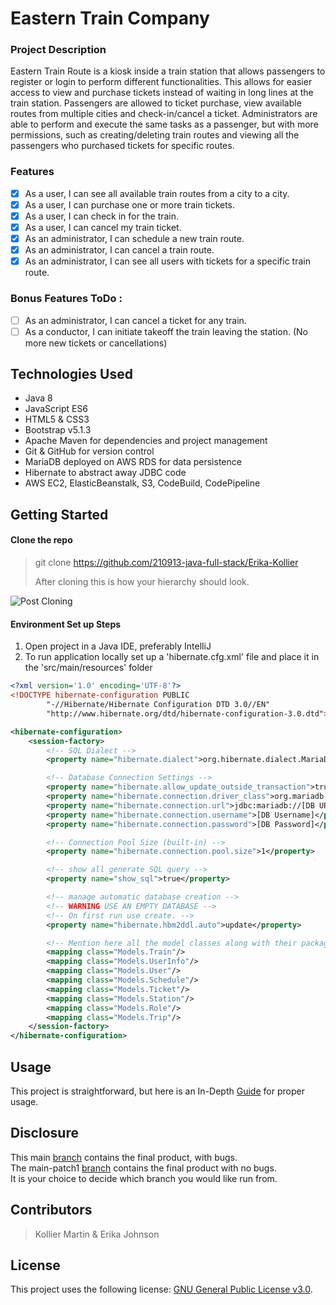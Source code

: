 # Eastern Train Company

### Project Description

Eastern Train Route is a kiosk inside a train station that allows passengers to register or login to perform different
functionalities. This allows for easier access to view and purchase tickets instead of waiting in long lines at the
train station. Passengers are allowed to ticket purchase, view available routes from multiple cities and check-in/cancel
a ticket. Administrators are able to perform and execute the same tasks as a passenger, but with more permissions, such
as creating/deleting train routes and viewing all the passengers who purchased tickets for specific routes.

### Features

- [x] As a user, I can see all available train routes from a city to a city.
- [x] As a user, I can purchase one or more train tickets.
- [x] As a user, I can check in for the train.
- [x] As a user, I can cancel my train ticket.
- [x] As an administrator, I can schedule a new train route.
- [x] As an administrator, I can cancel a train route.
- [x] As an administrator, I can see all users with tickets for a specific train route.

### Bonus Features ToDo :

- [ ] As an administrator, I can cancel a ticket for any train.
- [ ] As a conductor, I can initiate takeoff the train leaving the station. (No more new tickets or cancellations)

## Technologies Used

* Java 8
* JavaScript ES6
* HTML5 & CSS3
* Bootstrap v5.1.3
* Apache Maven for dependencies and project management
* Git & GitHub for version control
* MariaDB deployed on AWS RDS for data persistence
* Hibernate to abstract away JDBC code
* AWS EC2, ElasticBeanstalk, S3, CodeBuild, CodePipeline

## Getting Started

#### Clone the repo

> git clone https://github.com/210913-java-full-stack/Erika-Kollier
>
> After cloning this is how your hierarchy should look.

![Post Cloning](https://user-images.githubusercontent.com/42616274/140777196-4f6bc600-5c16-4aa1-9e58-55860a75fc2c.png)

#### Environment Set up Steps

1. Open project in a Java IDE, preferably IntelliJ
2. To run application locally set up a 'hibernate.cfg.xml' file and place it in the 'src/main/resources' folder

```xml
<?xml version='1.0' encoding='UTF-8'?>
<!DOCTYPE hibernate-configuration PUBLIC
        "-//Hibernate/Hibernate Configuration DTD 3.0//EN"
        "http://www.hibernate.org/dtd/hibernate-configuration-3.0.dtd">

<hibernate-configuration>
    <session-factory>
        <!-- SQL Dialect -->
        <property name="hibernate.dialect">org.hibernate.dialect.MariaDB103Dialect</property>

        <!-- Database Connection Settings -->
        <property name="hibernate.allow_update_outside_transaction">true</property>
        <property name="hibernate.connection.driver_class">org.mariadb.jdbc.Driver</property>
        <property name="hibernate.connection.url">jdbc:mariadb://[DB URL]</property>
        <property name="hibernate.connection.username">[DB Username]</property>
        <property name="hibernate.connection.password">[DB Password]</property>

        <!-- Connection Pool Size (built-in) -->
        <property name="hibernate.connection.pool.size">1</property>

        <!-- show all generate SQL query -->
        <property name="show_sql">true</property>

        <!-- manage automatic database creation -->
        <!-- WARNING USE AN EMPTY DATABASE -->
        <!-- On first run use create. -->
        <property name="hibernate.hbm2ddl.auto">update</property>

        <!-- Mention here all the model classes along with their package name -->
        <mapping class="Models.Train"/>
        <mapping class="Models.UserInfo"/>
        <mapping class="Models.User"/>
        <mapping class="Models.Schedule"/>
        <mapping class="Models.Ticket"/>
        <mapping class="Models.Station"/>
        <mapping class="Models.Role"/>
        <mapping class="Models.Trip"/>
    </session-factory>
</hibernate-configuration>
```

## Usage

This project is straightforward, but here is an In-Depth [Guide](images/README.md) for proper usage.

## Disclosure

This main [branch](Erika-Kollier/tree/main) contains the final product, with bugs. <br />
The main-patch1 [branch](Erika-Kollier/tree/main-patch1) contains the final product with no bugs. <br />
It is your choice to decide which branch you would like run from.

## Contributors

> Kollier Martin & Erika Johnson

## License

This project uses the following license: [GNU General Public License v3.0](LICENSE).
